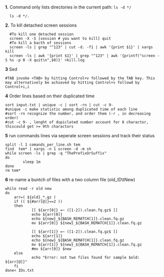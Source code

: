 **1.** Command only lists directories in the current path: `ls -d */`
 
	  ls -d */.
**2.** To kill detached screen sessions
	  
	  #To kill one detached session
	  screen -X -S [session # you want to kill] quit
	  #To kill a bacth of sessions
	  screen -ls | grep "^123" | cut -d. -f1 | awk '{print $1}' | xargs kill
	  screen -ls | awk '{print $1}' | grep "^123" | awk '{printf("screen -S %s -p 0 -X quit\n",$0)}' >kill.log
	  
**3** Sed    
	
	#TAB invoke <TAB> by hitting Control+v followed by the TAB key. This may alternatively be achieved by hitting Control+v followd by Control+i,i
	
**4** Order lines based on their duplicated time    
	
	sort input.txt | unique -c | sort -rn | cut -c 9-
	#unique -c make statistic among duplicated time of each line
	#sort -rn recognize the number, and order them (-r , in decreasing order)
	#cut -c 9- , lenght of dupiclated number account for 8 charactor, thiscould get >= 9th charactors      
	  
**5** run commands lines via seperate screen sessions and track their status

	split -l 1 comands_per_line.sh tem 
	find  tem* | xargs -n 1 screen -d -m sh
	while screen -ls | grep -q "ThePrefixOrSuffix"
	do      
	        sleep 1m
	done
	rm tem*          
	
**6** re-name a buntch of files with a two column file (old_ID\tNew)
	
	while read -r old new 
	do
        arr=( ${old}_*.gz )
        if (( ${#arr[@]}==2 ))
        then
                [[ ${arr[0]} =~ ([1-2]).clean.fq.gz$ ]]
                echo ${arr[0]}
                echo ${new}_${BASH_REMATCH[1]}.clean.fq.gz
                mv ${arr[0]} ${new}_${BASH_REMATCH[1]}.clean.fq.gz

                [[ ${arr[1]} =~ ([1-2]).clean.fq.gz$ ]]
                echo ${arr[1]}
                echo ${new}_${BASH_REMATCH[1]}.clean.fq.gz
                mv ${arr[1]} ${new}_${BASH_REMATCH[1]}.clean.fq.gz
                #mv ${arr[0]} $new
        else
                echo "Error: not two files found for sample $old: ${arr[@]}"
        fi  
	done< IDs.txt       
	
	

